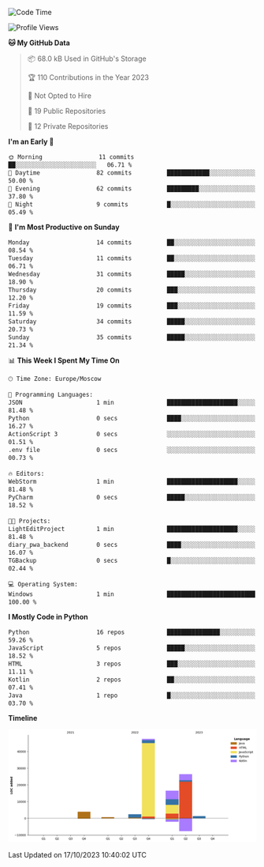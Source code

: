 <!--START_SECTION:waka-->
![Code Time](http://img.shields.io/badge/Code%20Time-132%20hrs%2020%20mins-blue)

![Profile Views](http://img.shields.io/badge/Profile%20Views-0-blue)

**🐱 My GitHub Data** 

> 📦 68.0 kB Used in GitHub's Storage 
 > 
> 🏆 110 Contributions in the Year 2023
 > 
> 🚫 Not Opted to Hire
 > 
> 📜 19 Public Repositories 
 > 
> 🔑 12 Private Repositories 
 > 
**I'm an Early 🐤** 

```text
🌞 Morning                11 commits          ██░░░░░░░░░░░░░░░░░░░░░░░   06.71 % 
🌆 Daytime                82 commits          ████████████░░░░░░░░░░░░░   50.00 % 
🌃 Evening                62 commits          █████████░░░░░░░░░░░░░░░░   37.80 % 
🌙 Night                  9 commits           █░░░░░░░░░░░░░░░░░░░░░░░░   05.49 % 
```
📅 **I'm Most Productive on Sunday** 

```text
Monday                   14 commits          ██░░░░░░░░░░░░░░░░░░░░░░░   08.54 % 
Tuesday                  11 commits          ██░░░░░░░░░░░░░░░░░░░░░░░   06.71 % 
Wednesday                31 commits          █████░░░░░░░░░░░░░░░░░░░░   18.90 % 
Thursday                 20 commits          ███░░░░░░░░░░░░░░░░░░░░░░   12.20 % 
Friday                   19 commits          ███░░░░░░░░░░░░░░░░░░░░░░   11.59 % 
Saturday                 34 commits          █████░░░░░░░░░░░░░░░░░░░░   20.73 % 
Sunday                   35 commits          █████░░░░░░░░░░░░░░░░░░░░   21.34 % 
```


📊 **This Week I Spent My Time On** 

```text
🕑︎ Time Zone: Europe/Moscow

💬 Programming Languages: 
JSON                     1 min               ████████████████████░░░░░   81.48 % 
Python                   0 secs              ████░░░░░░░░░░░░░░░░░░░░░   16.27 % 
ActionScript 3           0 secs              ░░░░░░░░░░░░░░░░░░░░░░░░░   01.51 % 
.env file                0 secs              ░░░░░░░░░░░░░░░░░░░░░░░░░   00.73 % 

🔥 Editors: 
WebStorm                 1 min               ████████████████████░░░░░   81.48 % 
PyCharm                  0 secs              █████░░░░░░░░░░░░░░░░░░░░   18.52 % 

🐱‍💻 Projects: 
LightEditProject         1 min               ████████████████████░░░░░   81.48 % 
diary_pwa_backend        0 secs              ████░░░░░░░░░░░░░░░░░░░░░   16.07 % 
TGBackup                 0 secs              █░░░░░░░░░░░░░░░░░░░░░░░░   02.44 % 

💻 Operating System: 
Windows                  1 min               █████████████████████████   100.00 % 
```

**I Mostly Code in Python** 

```text
Python                   16 repos            ███████████████░░░░░░░░░░   59.26 % 
JavaScript               5 repos             █████░░░░░░░░░░░░░░░░░░░░   18.52 % 
HTML                     3 repos             ███░░░░░░░░░░░░░░░░░░░░░░   11.11 % 
Kotlin                   2 repos             ██░░░░░░░░░░░░░░░░░░░░░░░   07.41 % 
Java                     1 repo              █░░░░░░░░░░░░░░░░░░░░░░░░   03.70 % 
```



**Timeline**

![Lines of Code chart](https://raw.githubusercontent.com/Adlemex/Adlemex/main/assets/bar_graph.png)


 Last Updated on 17/10/2023 10:40:02 UTC
<!--END_SECTION:waka-->
